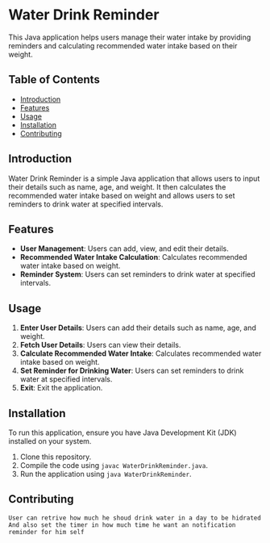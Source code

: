 # Water Drink Reminder

This Java application helps users manage their water intake by providing reminders and calculating recommended water intake based on their weight.

## Table of Contents
- [Introduction](#introduction)
- [Features](#features)
- [Usage](#usage)
- [Installation](#installation)
- [Contributing](#contributing)

## Introduction

Water Drink Reminder is a simple Java application that allows users to input their details such as name, age, and weight. It then calculates the recommended water intake based on weight and allows users to set reminders to drink water at specified intervals.

## Features

- **User Management**: Users can add, view, and edit their details.
- **Recommended Water Intake Calculation**: Calculates recommended water intake based on weight.
- **Reminder System**: Users can set reminders to drink water at specified intervals.

## Usage

1. **Enter User Details**: Users can add their details such as name, age, and weight.
2. **Fetch User Details**: Users can view their details.
3. **Calculate Recommended Water Intake**: Calculates recommended water intake based on weight.
4. **Set Reminder for Drinking Water**: Users can set reminders to drink water at specified intervals.
5. **Exit**: Exit the application.

## Installation

To run this application, ensure you have Java Development Kit (JDK) installed on your system.

1. Clone this repository.
2. Compile the code using `javac WaterDrinkReminder.java`.
3. Run the application using `java WaterDrinkReminder`.

## Contributing

    User can retrive how much he shoud drink water in a day to be hidrated 
    And also set the timer in how much time he want an notification reminder for him self
